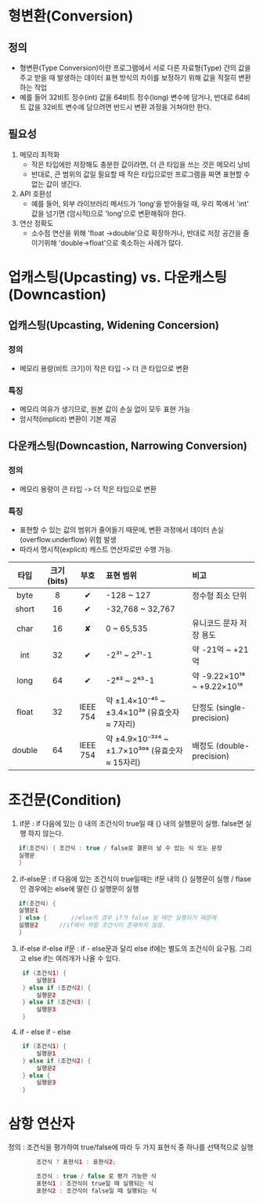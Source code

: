 # 형변환(Conversion)
## 정의
- 형변환(Type Conversion)이란 프로그램에서 서로 다른 자료형(Type) 간의 값을 주고 받을 때 발생하는
  데이터 표현 방식의 차이를 보정하기 위해 값을 적절히 변환하는 작업
- 예를 들어 32비트 정수(int) 값을 64비트 정수(long) 변수에 담거나, 반대로 64비트 값을 32비트 변수에 
  담으려면 반드시 변환 과정을 거쳐야만 한다.

## 필요성
1. 메모리 최적화
   - 작은 타입에만 저장해도 충분한 값이라면, 더 큰 타입을 쓰는 것은 메모리 낭비
   - 반대로, 큰 범위의 값일 필요할 때 작은 타입으로만 프로그램을 짜면 표현할 수 없는 값이 생긴다.
2. API 호환성
   - 예를 들어, 외부 라이브러리 메서드가 'long'을 받아들일 때, 우리 쪽에서 'int' 값을 넘기면
     (암시적)으로 'long'으로 변환해줘야 한다.
3. 연산 정확도
   - 소수점 연산을 위해 'float ->double'으로 확장하거나, 반대로 저장 공간을 줄이기위해
     'double->float'으로 축소하는 사례가 많다.

# 업캐스팅(Upcasting) vs. 다운캐스팅(Downcastion)
## 업캐스팅(Upcasting, Widening Concersion)
### 정의
- 메모리 용량(비트 크기)이 작은 타입 -> 더 큰 타입으로 변환

### 특징 
- 메모리 여유가 생기므로, 원본 값이 손실 없이 모두 표현 가능
- 암시적(implicit) 변환이 기본 제공

## 다운캐스팅(Downcastion, Narrowing Conversion)
### 정의
- 메모리 용량이 큰 타입 -> 더 작은 타입으로 변환

### 특징
- 표현할 수 있는 값의 범위가 줄어들기 때문에, 변환 과정에서 데이터 손실(overflow.underflow) 위험 발생
- 따라서 명시적(explicit) 캐스트 연산자로만 수행 가능.

| 타입   | 크기 (bits) | 부호     | 표현 범위                                      | 비고                         |
|:------:|:-----------:|:--------:|:-----------------------------------------------|:-----------------------------|
| byte   | 8           | ✔︎       | -128 ~ 127                                     | 정수형 최소 단위             |
| short  | 16          | ✔︎       | -32,768 ~ 32,767                               |                              |
| char   | 16          | ✘        | 0 ~ 65,535                                     | 유니코드 문자 저장 용도      |
| int    | 32          | ✔︎       | -2³¹ ~ 2³¹-1                                   | 약 -21억 ~ +21억             |
| long   | 64          | ✔︎       | -2⁶³ ~ 2⁶³-1                                   | 약 -9.22×10¹⁸ ~ +9.22×10¹⁸   |
| float  | 32          | IEEE 754 | 약 ±1.4×10⁻⁴⁵ ~ ±3.4×10³⁸ (유효숫자 ≈ 7자리)     | 단정도 (single-precision)    |
| double | 64          | IEEE 754 | 약 ±4.9×10⁻³²⁴ ~ ±1.7×10³⁰⁸ (유효숫자 ≈ 15자리) | 배정도 (double-precision)    |


# 조건문(Condition)
1. if문 : if 다음에 있는 () 내의 조건식이 true일 때 {} 내의 실행문이 실행.
   false면 실행 하지 않는다.

```java
   if(조건식) { 조건식 : true / false로 결론이 날 수 있는 식 또는 문장
   실행문
   }
   ```
   
2. if-else문 : if 다음에 있는 조건식이 true일때는 if문 내의 {} 실행문이 실행
   / flase인 경우에는 else에 딸린 {} 실행문이 실행

```java
   if(조건식) {
   실행문1
   } else {       //else의 경우 if가 false 일 때만 실행되기 때문에
   실행문2      //if에서 처럼 조건식이 존재하지 않음.
   }
   ```

3. if-else if-else if문 : if - else문과 달리 else if에는 별도의 조건식이 요구됨.
   그리고 else if는 여러개가 나올 수 있다.

```java
    if (조건식1) {
        실행문1
    } else if (조건식2) {
        실행문2
    } else if (조건식3) {
        실행문3
    }
```
4. if - else if - else
```java
    if (조건식1) {
        실행문1
    } else if (조건식2) {
        실행문2
    } else {
        실행문3
    }
```

# 삼항 연산자
정의 : 조건식을 평가하여 true/false에 따라 두 가지 표현식 중 하나를 선택적으로 실행

```java
        조건식 ? 표현식1 : 표현식2;

        조건식 : true / false 로 평가 가능한 식
        표현식1 : 조건식이 true일 때 실행되는 식
        표현식2 : 조건식이 false일 때 실행되는 식
```